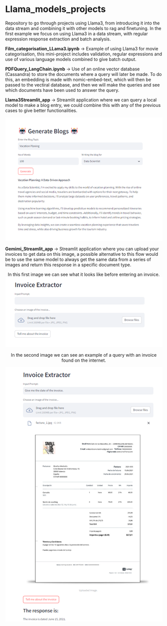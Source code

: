 # Llama_models_projects
Repository to go through projects using Llama3, from introducing it into the data stream and combining it with other models to rag and finetuning. In the first example we focus on using Llama3 in a data stream, with regular expression response extraction and batch analysis.

**Film_categorisation_LLama3.ipynb** -> Example of using Llama3 for movie categorisation, this mini-project includes validation, regular expressions and use of various language models combined to give batch output.

**PDFQuery_LangChain.ipynb** -> Use of an online vector database (Cassandra) to store the documents where a query will later be made. To do this, an embedding is made with nomic-embed-text, which will then be passed to the vectiral database, and then we will make the queries and see which documents have been used to answer the query.

**Llama3Streamlit_app** -> Streamlit application where we can query a local model to make a blog entry, we could combine this with any of the previous cases to give better functionalities.

<div align="center">
  <img src="https://github.com/Zauler/Llama_models_projects/blob/main/Llama3Streamlit_app/App_running.png?raw=true" />
</div>

**Gemimi_Streamlit_app** -> Streamlit application where you can upload your invoices to get data on this image, a possible alternative to this flow would be to use the same model to always get the same data from a series of images and return this response in a specific document type. 

<div align="center">
In this first image we can see what it looks like before entering an invoice. 


  <img src="https://github.com/Zauler/Llama_models_projects/blob/main/Gemimi_Streamlit_app/Invoice_1.png" />


In the second image we can see an example of a query with an invoice found on the internet.



  <img src="https://github.com/Zauler/Llama_models_projects/blob/main/Gemimi_Streamlit_app/Invoice_2.png" />
</div>
